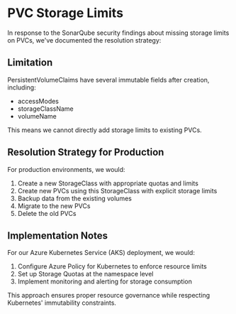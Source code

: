 # PVC Storage Limits

In response to the SonarQube security findings about missing storage limits on PVCs, we've documented the resolution strategy:

## Limitation

PersistentVolumeClaims have several immutable fields after creation, including:
- accessModes
- storageClassName
- volumeName

This means we cannot directly add storage limits to existing PVCs.

## Resolution Strategy for Production

For production environments, we would:

1. Create a new StorageClass with appropriate quotas and limits
2. Create new PVCs using this StorageClass with explicit storage limits
3. Backup data from the existing volumes
4. Migrate to the new PVCs
5. Delete the old PVCs

## Implementation Notes

For our Azure Kubernetes Service (AKS) deployment, we would:

1. Configure Azure Policy for Kubernetes to enforce resource limits
2. Set up Storage Quotas at the namespace level
3. Implement monitoring and alerting for storage consumption

This approach ensures proper resource governance while respecting Kubernetes' immutability constraints.
